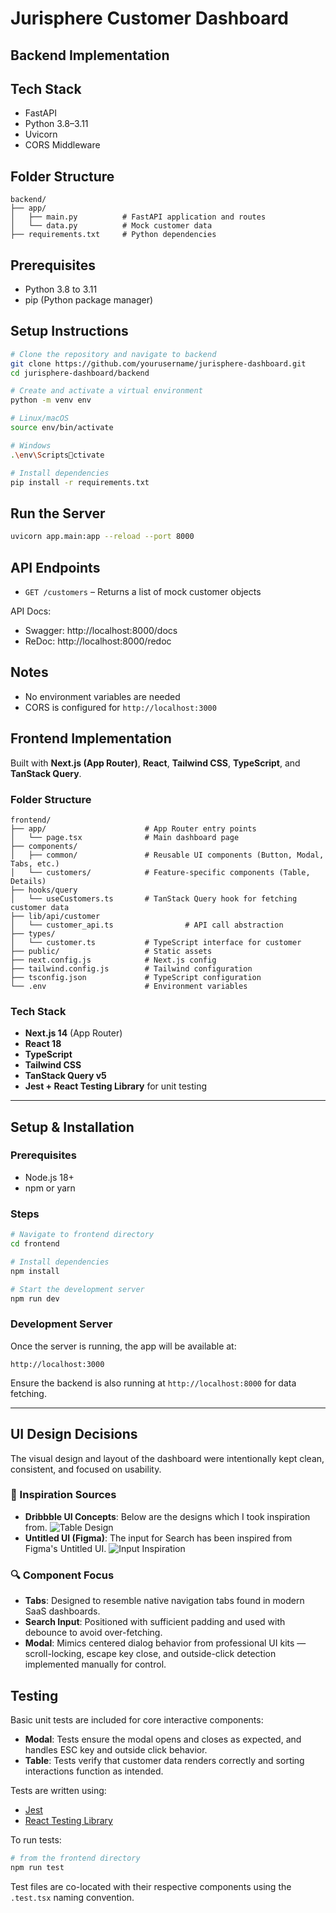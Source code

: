 # Jurisphere Customer Dashboard

## Backend Implementation

## Tech Stack

- FastAPI
- Python 3.8–3.11
- Uvicorn
- CORS Middleware

## Folder Structure

```
backend/
├── app/
│   ├── main.py          # FastAPI application and routes
│   └── data.py          # Mock customer data
├── requirements.txt     # Python dependencies
```

## Prerequisites

- Python 3.8 to 3.11
- pip (Python package manager)

## Setup Instructions

```bash
# Clone the repository and navigate to backend
git clone https://github.com/yourusername/jurisphere-dashboard.git
cd jurisphere-dashboard/backend

# Create and activate a virtual environment
python -m venv env

# Linux/macOS
source env/bin/activate

# Windows
.\env\Scriptsctivate

# Install dependencies
pip install -r requirements.txt
```

## Run the Server

```bash
uvicorn app.main:app --reload --port 8000
```

## API Endpoints

- `GET /customers` – Returns a list of mock customer objects

API Docs:
- Swagger: http://localhost:8000/docs
- ReDoc: http://localhost:8000/redoc

## Notes
- No environment variables are needed
- CORS is configured for `http://localhost:3000`

## Frontend Implementation

Built with **Next.js (App Router)**, **React**, **Tailwind CSS**, **TypeScript**, and **TanStack Query**.

### Folder Structure

```
frontend/
├── app/                      # App Router entry points
│   └── page.tsx              # Main dashboard page
├── components/
│   ├── common/               # Reusable UI components (Button, Modal, Tabs, etc.)
│   └── customers/            # Feature-specific components (Table, Details)
├── hooks/query
│   └── useCustomers.ts       # TanStack Query hook for fetching customer data
├── lib/api/customer
│   └── customer_api.ts                # API call abstraction
├── types/
│   └── customer.ts           # TypeScript interface for customer
├── public/                   # Static assets
├── next.config.js            # Next.js config
├── tailwind.config.js        # Tailwind configuration
├── tsconfig.json             # TypeScript configuration
└── .env                      # Environment variables
```

### Tech Stack

- **Next.js 14** (App Router)
- **React 18**
- **TypeScript**
- **Tailwind CSS**
- **TanStack Query v5**
- **Jest + React Testing Library** for unit testing

---

## Setup & Installation

### Prerequisites

- Node.js 18+
- npm or yarn

### Steps

```bash
# Navigate to frontend directory
cd frontend

# Install dependencies
npm install

# Start the development server
npm run dev
```

### Development Server

Once the server is running, the app will be available at:

```
http://localhost:3000
```

Ensure the backend is also running at `http://localhost:8000` for data fetching.

---

## UI Design Decisions

The visual design and layout of the dashboard were intentionally kept clean, consistent, and focused on usability.

### 🎨 Inspiration Sources

- **Dribbble UI Concepts**: Below are the designs which I took inspiration from.
    ![Table Design](./public/inspirations/table-inspiration.png)
- **Untitled UI (Figma)**: The input for Search has been inspired from Figma's Untitled UI.
    ![Input Inspiration](./public/inspirations/input-inspiration.png)

### 🔍 Component Focus

- **Tabs**: Designed to resemble native navigation tabs found in modern SaaS dashboards.
- **Search Input**: Positioned with sufficient padding and used with debounce to avoid over-fetching.
- **Modal**: Mimics centered dialog behavior from professional UI kits — scroll-locking, escape key close, and outside-click detection implemented manually for control.

## Testing

Basic unit tests are included for core interactive components:

- **Modal**: Tests ensure the modal opens and closes as expected, and handles ESC key and outside click behavior.
- **Table**: Tests verify that customer data renders correctly and sorting interactions function as intended.

Tests are written using:

- [Jest](https://jestjs.io/)
- [React Testing Library](https://testing-library.com/docs/react-testing-library/intro/)

To run tests:

```bash
# from the frontend directory
npm run test
```

Test files are co-located with their respective components using the `.test.tsx` naming convention.
